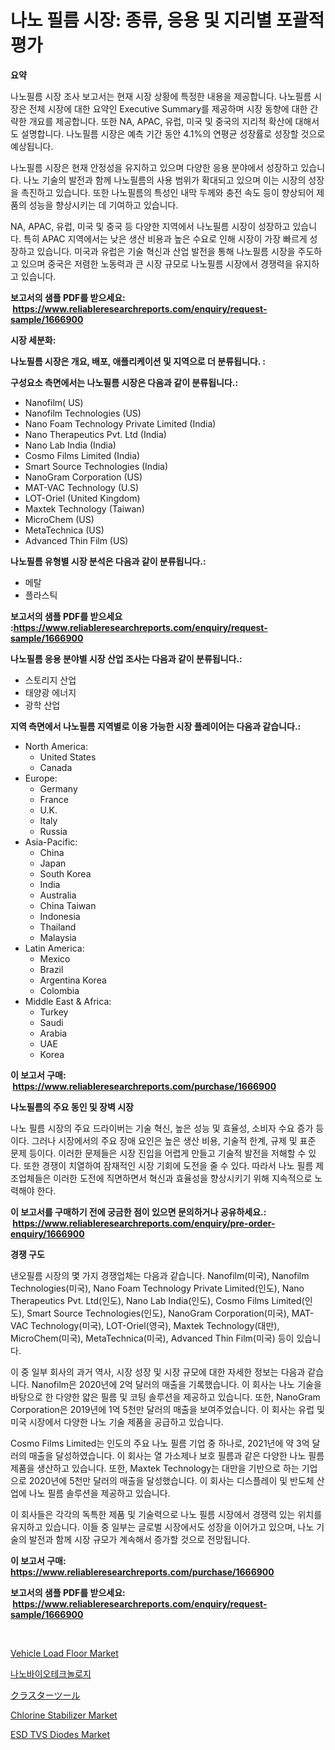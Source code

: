 <p><h1>나노 필름 시장: 종류, 응용 및 지리별 포괄적 평가</h1></p><p><strong>요약</strong></p>
<p><p>나노필름 시장 조사 보고서는 현재 시장 상황에 특정한 내용을 제공합니다. 나노필름 시장은 전체 시장에 대한 요약인 Executive Summary를 제공하며 시장 동향에 대한 간략한 개요를 제공합니다. 또한 NA, APAC, 유럽, 미국 및 중국의 지리적 확산에 대해서도 설명합니다. 나노필름 시장은 예측 기간 동안 4.1%의 연평균 성장률로 성장할 것으로 예상됩니다.</p><p>나노필름 시장은 현재 안정성을 유지하고 있으며 다양한 응용 분야에서 성장하고 있습니다. 나노 기술의 발전과 함께 나노필름의 사용 범위가 확대되고 있으며 이는 시장의 성장을 촉진하고 있습니다. 또한 나노필름의 특성인 내막 두께와 충전 속도 등이 향상되어 제품의 성능을 향상시키는 데 기여하고 있습니다.</p><p>NA, APAC, 유럽, 미국 및 중국 등 다양한 지역에서 나노필름 시장이 성장하고 있습니다. 특히 APAC 지역에서는 낮은 생산 비용과 높은 수요로 인해 시장이 가장 빠르게 성장하고 있습니다. 미국과 유럽은 기술 혁신과 산업 발전을 통해 나노필름 시장을 주도하고 있으며 중국은 저렴한 노동력과 큰 시장 규모로 나노필름 시장에서 경쟁력을 유지하고 있습니다.</p></p>
<p><strong>보고서의 샘플 PDF를 받으세요: &nbsp;<a href="https://www.reliableresearchreports.com/enquiry/request-sample/1666900">https://www.reliableresearchreports.com/enquiry/request-sample/1666900</a></strong></p>
<p><strong>시장 세분화:</strong></p>
<p><strong> 나노필름 시장은 개요, 배포, 애플리케이션 및 지역으로 더 분류됩니다. :</strong></p>
<p><strong>구성요소 측면에서는 나노필름 시장은 다음과 같이 분류됩니다.:</strong></p>
<p><ul><li>Nanofilm( US)</li><li>Nanofilm Technologies (US)</li><li>Nano Foam Technology Private Limited (India)</li><li>Nano Therapeutics Pvt. Ltd (India)</li><li>Nano Lab India (India)</li><li>Cosmo Films Limited (India)</li><li>Smart Source Technologies (India)</li><li>NanoGram Corporation (US)</li><li>MAT-VAC Technology (U.S)</li><li>LOT-Oriel (United Kingdom)</li><li>Maxtek Technology (Taiwan)</li><li>MicroChem (US)</li><li>MetaTechnica (US)</li><li>Advanced Thin Film (US)</li></ul></p>
<p><strong> 나노필름 유형별 시장 분석은 다음과 같이 분류됩니다.:</strong></p>
<p><ul><li>메탈</li><li>플라스틱</li></ul></p>
<p><strong>보고서의 샘플 PDF를 받으세요 :<a href="https://www.reliableresearchreports.com/enquiry/request-sample/1666900">https://www.reliableresearchreports.com/enquiry/request-sample/1666900</a></strong></p>
<p><strong> 나노필름 응용 분야별 시장 산업 조사는 다음과 같이 분류됩니다.:</strong></p>
<p><ul><li>스토리지 산업</li><li>태양광 에너지</li><li>광학 산업</li></ul></p>
<p><strong>지역 측면에서 나노필름 지역별로 이용 가능한 시장 플레이어는 다음과 같습니다.:</strong></p>
<p><ul>
    <li>
        North America:
        <ul>
            <li>United States</li>
            <li>Canada</li>
        </ul>
    </li>
    <li>
        Europe:
        <ul>
            <li>Germany</li>
            <li>France</li>
            <li>U.K.</li>
            <li>Italy</li>
            <li>Russia</li>
        </ul>
    </li>
    <li>
        Asia-Pacific:
        <ul>
            <li>China</li>
            <li>Japan</li>
            <li>South Korea</li>
            <li>India</li>
            <li>Australia</li>
            <li>China Taiwan</li>
            <li>Indonesia</li>
            <li>Thailand</li>
            <li>Malaysia</li>
        </ul>
    </li>
    <li>
        Latin America:
        <ul>
            <li>Mexico</li>
            <li>Brazil</li>
            <li>Argentina Korea</li>
            <li>Colombia</li>
        </ul>
    </li>
    <li>
        Middle East & Africa:
        <ul>
            <li>Turkey</li>
            <li>Saudi</li>
            <li>Arabia</li>
            <li>UAE</li>
            <li>Korea</li>
        </ul>
    </li>
    </ul></p>
<p><strong>이 보고서 구매: &nbsp;<a href="https://www.reliableresearchreports.com/purchase/1666900">https://www.reliableresearchreports.com/purchase/1666900</a></strong></p>
<p><strong>나노필름의 주요 동인 및 장벽 시장</strong></p>
<p><p>나노 필름 시장의 주요 드라이버는 기술 혁신, 높은 성능 및 효율성, 소비자 수요 증가 등이다. 그러나 시장에서의 주요 장애 요인은 높은 생산 비용, 기술적 한계, 규제 및 표준 문제 등이다. 이러한 문제들은 시장 진입을 어렵게 만들고 기술적 발전을 저해할 수 있다. 또한 경쟁이 치열하여 잠재적인 시장 기회에 도전을 줄 수 있다. 따라서 나노 필름 제조업체들은 이러한 도전에 직면하면서 혁신과 효율성을 향상시키기 위해 지속적으로 노력해야 한다.</p></p>
<p><strong>이 보고서를 구매하기 전에 궁금한 점이 있으면 문의하거나 공유하세요.: &nbsp;<a href="https://www.reliableresearchreports.com/enquiry/pre-order-enquiry/1666900">https://www.reliableresearchreports.com/enquiry/pre-order-enquiry/1666900</a></strong></p>
<p><strong>경쟁 구도</strong></p>
<p><p>낸오필름 시장의 몇 가지 경쟁업체는 다음과 같습니다. Nanofilm(미국), Nanofilm Technologies(미국), Nano Foam Technology Private Limited(인도), Nano Therapeutics Pvt. Ltd(인도), Nano Lab India(인도), Cosmo Films Limited(인도), Smart Source Technologies(인도), NanoGram Corporation(미국), MAT-VAC Technology(미국), LOT-Oriel(영국), Maxtek Technology(대만), MicroChem(미국), MetaTechnica(미국), Advanced Thin Film(미국) 등이 있습니다.</p><p>이 중 일부 회사의 과거 역사, 시장 성장 및 시장 규모에 대한 자세한 정보는 다음과 같습니다. Nanofilm은 2020년에 2억 달러의 매출을 기록했습니다. 이 회사는 나노 기술을 바탕으로 한 다양한 얇은 필름 및 코팅 솔루션을 제공하고 있습니다. 또한, NanoGram Corporation은 2019년에 1억 5천만 달러의 매출을 보여주었습니다. 이 회사는 유럽 및 미국 시장에서 다양한 나노 기술 제품을 공급하고 있습니다.</p><p>Cosmo Films Limited는 인도의 주요 나노 필름 기업 중 하나로, 2021년에 약 3억 달러의 매출을 달성하였습니다. 이 회사는 열 가소제나 보호 필름과 같은 다양한 나노 필름 제품을 생산하고 있습니다. 또한, Maxtek Technology는 대만을 기반으로 하는 기업으로 2020년에 5천만 달러의 매출을 달성했습니다. 이 회사는 디스플레이 및 반도체 산업에 나노 필름 솔루션을 제공하고 있습니다.</p><p>이 회사들은 각각의 독특한 제품 및 기술력으로 나노 필름 시장에서 경쟁력 있는 위치를 유지하고 있습니다. 이들 중 일부는 글로벌 시장에서도 성장을 이어가고 있으며, 나노 기술의 발전과 함께 시장 규모가 계속해서 증가할 것으로 전망됩니다.</p></p>
<p><strong>이 보고서 구매: &nbsp; <a href="https://www.reliableresearchreports.com/purchase/1666900">https://www.reliableresearchreports.com/purchase/1666900</a></strong></p>
<p><strong>보고서의 샘플 PDF를 받으세요: &nbsp;<a href="https://www.reliableresearchreports.com/enquiry/request-sample/1666900">https://www.reliableresearchreports.com/enquiry/request-sample/1666900</a></strong><strong></strong></p>
<p>&nbsp;</p>
<p><p><a href="https://issuu.com/reportprime-2/docs/vehicle-load-floor-market-size-2030.pptx">Vehicle Load Floor Market</a></p><p><a href="https://github.com/FelipeGrrady654556/Market-Research-Report-List-1/blob/main/759770714292.md">나노바이오테크놀로지</a></p><p><a href="https://github.com/pepo3k/Market-Research-Report-List-1/blob/main/960869315522.md">クラスターツール</a></p><p><a href="https://cat-emmental-94b.notion.site/Chlorine-Stabilizer-Market-Research-Report-The-Key-To-Successful-Business-Strategy-Forecasted-for-P-73ce8ca75fc24edca066a6eec47f9ea9">Chlorine Stabilizer Market</a></p><p><a href="https://github.com/sofayahoo2023/Market-Research-Report-List-3/blob/main/esd-tvs-diodes-market.md">ESD TVS Diodes Market</a></p></p>